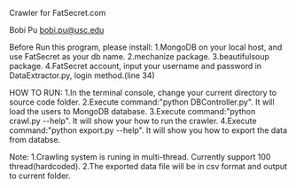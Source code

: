Crawler for FatSecret.com

Bobi Pu
bobi.pu@usc.edu

Before Run this program, please install:
1.MongoDB on your local host, and use FatSecret as your db name.
2.mechanize package.
3.beautifulsoup package.
4.FatSecret account, input your username and password in DataExtractor.py, login method.(line 34)

HOW TO RUN:
1.In the terminal console, change your current directory to source code folder.
2.Execute command:"python DBController.py". It will load the users to MongoDB database.
3.Execute command:"python crawl.py --help". It will show your how to run the crawler.
4.Execute command:"python export.py --help". It will show you how to export the data from databse. 

Note:
1.Crawling system is runing in multi-thread. Currently support 100 thread(hardcoded).
2.The exported data file will be in csv format and output to current folder.
